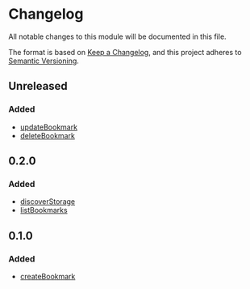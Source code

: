 # Changelog

All notable changes to this module will be documented in this file.

The format is based on [Keep a Changelog](https://keepachangelog.com/en/1.0.0/), and this project adheres
to [Semantic Versioning](https://semver.org/spec/v2.0.0.html).

## Unreleased

### Added

- [updateBookmark](https://solid-contrib.github.io/data-modules/bookmarks-rdflib-api/interfaces/BookmarksModule.html#updateBookmark)
- [deleteBookmark](https://solid-contrib.github.io/data-modules/bookmarks-rdflib-api/interfaces/BookmarksModule.html#deleteBookmark)

## 0.2.0

### Added

- [discoverStorage](https://solid-contrib.github.io/data-modules/bookmarks-rdflib-api/interfaces/BookmarksModule.html#discoverStorage)
- [listBookmarks](https://solid-contrib.github.io/data-modules/bookmarks-rdflib-api/interfaces/BookmarksModule.html#listBookmarks)

## 0.1.0

### Added

- [createBookmark](https://solid-contrib.github.io/data-modules/bookmarks-rdflib-api/interfaces/BookmarksModule.html#createBookmark)
